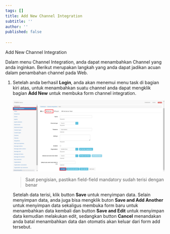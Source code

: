 ```yaml
---
tags: []
title: Add New Channel Integration
subtitle: ''
author: ''
published: false

---
```

Add New Channel Integration

Dalam menu Channel Integration, anda dapat menambahkan Channel yang anda inginkan. Berikut merupakan langkah yang anda dapat jadikan acuan dalam penambahan channel pada Web.

1. Setelah anda berhasil **Login**, anda akan menemui menu task di bagian kiri atas, untuk menambahkan suatu channel anda dapat mengklik bagian **Add New** untuk membuka form channel integration.

   ![](/uploads/channel1.PNG)

   > Saat pengisian, pastikan field-field mandatory sudah terisi dengan benar

   Setelah data terisi, klik button **Save** untuk menyimpan data. Selain menyimpan data, anda juga bisa mengklik buton **Save and Add Another** untuk menyimpan data sekaligus membuka form baru untuk menambahkan data kembali dan button **Save and Edit** untuk menyimpan data kemudian melakukan edit, sedangkan button **Cancel** menandakan anda batal menambahkan data dan otomatis akan keluar dari form add tersebut.